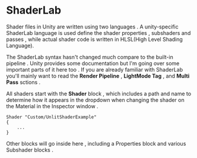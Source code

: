 # ShaderLab

Shader files in Unity are written using two languages . A unity-specific ShaderLab language is used define the shader properties , subshaders and passes , while actual shader code is written in HLSL(High Level Shading Language).

The ShaderLab syntax hasn't changed much compare to the built-in pipeline . Unity provides some documentation but I'm going over some important parts of it here too . If you are already familiar with ShaderLab you'll mainly want to read the **Render Pipeline** , **LightMode Tag** , and **Multi Pass** sctions .

All shaders start with the **Shader** block , which includes a path and name to determine how it appears in the dropdown when changing the shader on the Material in the Inspector window .

```shader
Shader "Custom/UnlitShaderExample"
{
    ...
}
```

Other blocks will go inside here , including a Properties block and various Subshader blocks .